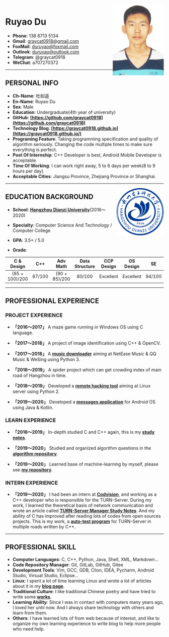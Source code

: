 
<img class="" src='img/dry.png' style='float:right; width:162.4px;height:226.4px'/>

<h1> Ruyao Du</h1>

- **Phone**: 138 6713 5134
- **Gmail**: graycat0918@gmail.com
- **FoxMail**: duruyao@foxmail.com
- **Outlook**: duruyao@outlook.com
- **Telegram**: @graycat0918
- **WeChat**: a707270372

---

## PERSONAL INFO

- **Ch-Name**: 杜如遥
- **En-Name**: Ruyao Du
- **Sex**: Male
- **Education**: Undergraduate(4th year of university)
- **GitHub**: **[https://github.com/graycat0918](https://github.com/graycat0918)**
- **Technology Blog**: **[https://graycat0918.github.io](https://graycat0918.github.io/)**
- **Programing Feature**: Taking programming specification and quality of algorithm seriously. Changing the code multiple times to make sure everything is perfect.
- **Post Of Internship**: C++ Developer is best, Android Mobile Developer is acceptable.
- **Time Of Working**: I can work right away, 5 to 6 days per week(8 to 9 hours per day).
- **Acceptable Cities**: Jiangsu Province, Zhejiang Province or Shanghai.

---

<img class="" src='img/hdu.png' style='float:right; width:150px;height:150px'/>

## EDUCATION BACKGROUND

- **School**: **[Hangzhou Dianzi University](http://www.hdu.edu.cn/)**(2016～2020)

- **Specialty**: Computer Science And Technology / Computer College

- **GPA**: 3.5+ / 5.0

- **Grade**:

| C & Design | C++ | Adv Math | Data Structure | CCP Design | OS Design | SE |
| :---: | :---: | :---: | :---: | :---: | :---: | :---: |
| (85 + 100)/200 | 87/100 | (90 + 85)/200 | 80/100 | Excellent | Excellent | 94/100 |   

---

## PROFESSIONAL EXPERIENCE

### PROJECT EXPERIENCE

- **「2016～2017」** A maze game running in Windows OS using C language.

- **「2017～2018」** A project of image identification using C++ & OpenCV.

- **「2017～2018」** A **[music downloader](https://github.com/graycat0918/get-tool)** aiming at NetEase Music & QQ Music & WeSing using Python 3.

- **「2018～2019」** A spider project which can get crowding index of main road of Hangzhou in time.

- **「2018～2019」** Developed a **[remote hacking tool](https://github.com/graycat0918/remote-control)** aiming at Linux server using Python 2.

- **「2019～2020」** Developed a **[messages application](https://github.com/graycat0918/messages-app)** for Android OS using Java & Kotlin.


### LEARN EXPERIENCE

- **「2018～2019」** In-depth studied C and C++ again, this is my **[study notes](https://github.com/graycat0918/cxx-learn)**.

- **「2019～2020」** Studied and organized algorithm questions in the **[algorithm repository](https://github.com/graycat0918/algorithm-learn)**.

- **「2019～2020」** Learned base of machine-learning by myself, please see **[my repository](https://github.com/graycat0918/machine-learn)**.

### INTERN EXPERIENCE

- **「2019～2020」** I had been an intern at **[Codvision](http://www.codvision.com/maquan)**, and working as a C++ developer who is responsible for the TURN-Server. During my work, I learned the theoretical basis of network communication and wrote an article called **[TURN-Server Manager Study Notes](https://github.com/graycat0918/turn-server-learn)**. And my ability of C has improved after reading lots of codes from open sources projects. This is my work, a **[auto-test program](ttps://github.com/graycat0918/turn-server-test)** for TURN-Server in multiple roads written by C++.

---

## PROFESSIONAL SKILL

- **Computer Languages**: C, C++, Python, Java, Shell, XML, Markdown...
- **Code Repository Manager**: Git, GitLab, GitHub, Gitee
- **Development Tools**: Vim, GCC, GDB, Clion, IDEA, Pycharm, Android Studio, Virsual Studio, Eclipse...
- **Linux**: I spent a lot of time learning Linux and wrote a lot of articles about it in my **[blog page](https://graycat0918.github.io)**.
- **Traditional Culture**: I like traditional Chinese poetry and have tried to write some **[works](https://github.com/graycat0918/my-poem)**.
- **Learning Ability**: Since I was in contact with computers many years ago, I loved her until now. And I always share technology with others and learn from them.
- **Others**: I have learned lots of from web because of interest, and like to organize my own learning experience to write blog to help more people who need help.